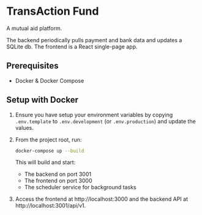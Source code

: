 # TransAction Fund

A mutual aid platform.

The backend periodically pulls payment and bank data and updates a SQLite db. The frontend is a React single-page app.

## Prerequisites

- Docker & Docker Compose

## Setup with Docker

1. Ensure you have setup your environment variables by copying `.env.template` to `.env.development` (or `.env.production`) and update the values.
2. From the project root, run:

   ```bash
   docker-compose up --build
   ```

   This will build and start:

   - The backend on port 3001
   - The frontend on port 3000
   - The scheduler service for background tasks

3. Access the frontend at http://localhost:3000 and the backend API at http://localhost:3001/api/v1.

